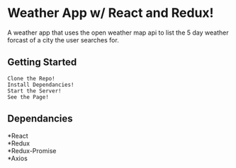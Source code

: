 # Weather App w/ React and Redux!

A weather app that uses the open weather map api to list the 5 day weather forcast of a city the user searches for. 

## Getting Started

```
Clone the Repo!
Install Dependancies!
Start the Server!
See the Page!
```

## Dependancies

*React  
*Redux  
*Redux-Promise  
*Axios  
